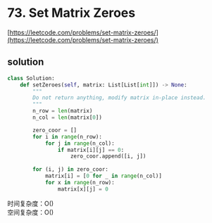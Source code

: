 # 73. Set Matrix Zeroes
[https://leetcode.com/problems/set-matrix-zeroes/](https://leetcode.com/problems/set-matrix-zeroes/)


## solution

```python
class Solution:
    def setZeroes(self, matrix: List[List[int]]) -> None:
        """
        Do not return anything, modify matrix in-place instead.
        """
        n_row = len(matrix)
        n_col = len(matrix[0])

        zero_coor = []
        for i in range(n_row):
            for j in range(n_col):
                if matrix[i][j] == 0:
                    zero_coor.append([i, j])
        
        for (i, j) in zero_coor:
            matrix[i] = [0 for _ in range(n_col)]
            for x in range(n_row):
                matrix[x][j] = 0
```
时间复杂度：O() <br>
空间复杂度：O()
